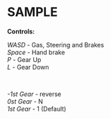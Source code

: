 <h1>SAMPLE</h1>

<b>Controls:</b> 

<i>WASD</i> - Gas, Steering and Brakes</br>
<i>Space</i> - Hand brake</br>
<i>P</i> - Gear Up</br>
<i>L</i> - Gear Down</br>

</br>

<i>-1st Gear</i> - reverse</br>
<i>0st Gear</i> - N</br>
<i>1st Gear</i> - 1 (Default)</br>
